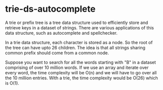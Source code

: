 # trie-ds-autocomplete
A trie or prefix tree is a tree data structure used to efficiently store and retrieve keys in a dataset of strings. There are various applications of this data structure, such as autocomplete and spellchecker.

In a trie data structure, each character is stored as a node. So the root of the tree can have upto 26 children. The idea is that all strings sharing common prefix should come from a common node.

Suppose you want to search for all the words starting with "B" in a dataset comprising of over 10 million words. If we use an array and iterate over every word, the time complexity will be O(n) and we will have to go over all the 10 million entries. With a trie, the time complexity would be O(26) which is O(1).

